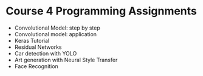 # Course 4 Programming Assignments
- Convolutional Model: step by step
- Convolutional model: application
- Keras Tutorial
- Residual Networks
- Car detection with YOLO
- Art generation with Neural Style Transfer
- Face Recognition
